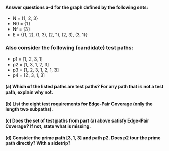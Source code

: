 #### Answer questions a–d for the graph defined by the following sets:
* N = {1, 2, 3}
* N0 = {1}
* Nf = {3}
* E = {(1, 2), (1, 3), (2, 1), (2, 3), (3, 1)}
### Also consider the following (candidate) test paths:
* p1 = [1, 2, 3, 1]
* p2 = [1, 3, 1, 2, 3]
* p3 = [1, 2, 3, 1, 2, 1, 3]
* p4 = [2, 3, 1, 3]

#### (a) Which of the listed paths are test paths? For any path that is not a test path, explain why not.

#### (b) List the eight test requirements for Edge-Pair Coverage (only the length two subpaths).

#### (c) Does the set of test paths from part (a) above satisfy Edge-Pair Coverage? If not, state what is missing.

#### (d) Consider the prime path [3, 1, 3] and path p2. Does p2 tour the prime path directly? With a sidetrip?